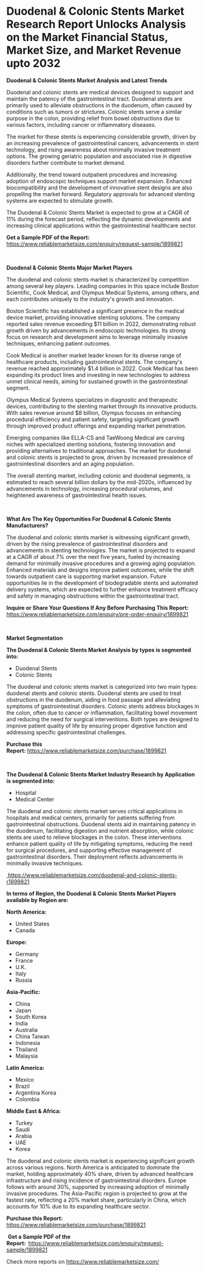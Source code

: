 <p><h1>Duodenal & Colonic Stents Market Research Report Unlocks Analysis on the Market Financial Status, Market Size, and Market Revenue upto 2032</h1></p><p><strong>Duodenal & Colonic Stents Market Analysis and Latest Trends</strong></p>
<p><p>Duodenal and colonic stents are medical devices designed to support and maintain the patency of the gastrointestinal tract. Duodenal stents are primarily used to alleviate obstructions in the duodenum, often caused by conditions such as tumors or strictures. Colonic stents serve a similar purpose in the colon, providing relief from bowel obstructions due to various factors, including cancer or inflammatory diseases. </p><p>The market for these stents is experiencing considerable growth, driven by an increasing prevalence of gastrointestinal cancers, advancements in stent technology, and rising awareness about minimally invasive treatment options. The growing geriatric population and associated rise in digestive disorders further contribute to market demand. </p><p>Additionally, the trend toward outpatient procedures and increasing adoption of endoscopic techniques support market expansion. Enhanced biocompatibility and the development of innovative stent designs are also propelling the market forward. Regulatory approvals for advanced stenting systems are expected to stimulate growth. </p><p>The Duodenal & Colonic Stents Market is expected to grow at a CAGR of 11% during the forecast period, reflecting the dynamic developments and increasing clinical applications within the gastrointestinal healthcare sector.</p></p>
<p><strong>Get a Sample PDF of the Report:&nbsp;</strong> <a href="https://www.reliablemarketsize.com/enquiry/request-sample/1899821?utm_campaign=2447&utm_medium=2&utm_source=Github&utm_content=ia&utm_term=05032025&utm_id=duodenal-colonic-stents">https://www.reliablemarketsize.com/enquiry/request-sample/1899821</a></p>
<p>&nbsp;</p>
<p><strong>Duodenal & Colonic Stents Major Market Players</strong></p>
<p><p>The duodenal and colonic stents market is characterized by competition among several key players. Leading companies in this space include Boston Scientific, Cook Medical, and Olympus Medical Systems, among others, and each contributes uniquely to the industry's growth and innovation.</p><p>Boston Scientific has established a significant presence in the medical device market, providing innovative stenting solutions. The company reported sales revenue exceeding $11 billion in 2022, demonstrating robust growth driven by advancements in endoscopic technologies. Its strong focus on research and development aims to leverage minimally invasive techniques, enhancing patient outcomes.</p><p>Cook Medical is another market leader known for its diverse range of healthcare products, including gastrointestinal stents. The company's revenue reached approximately $1.4 billion in 2022. Cook Medical has been expanding its product lines and investing in new technologies to address unmet clinical needs, aiming for sustained growth in the gastrointestinal segment.</p><p>Olympus Medical Systems specializes in diagnostic and therapeutic devices, contributing to the stenting market through its innovative products. With sales revenue around $8 billion, Olympus focuses on enhancing procedural efficiency and patient safety, targeting significant growth through improved product offerings and expanding market penetration.</p><p>Emerging companies like ELLA-CS and TaeWoong Medical are carving niches with specialized stenting solutions, fostering innovation and providing alternatives to traditional approaches. The market for duodenal and colonic stents is projected to grow, driven by increased prevalence of gastrointestinal disorders and an aging population. </p><p>The overall stenting market, including colonic and duodenal segments, is estimated to reach several billion dollars by the mid-2020s, influenced by advancements in technology, increasing procedural volumes, and heightened awareness of gastrointestinal health issues.</p></p>
<p>&nbsp;</p>
<p><strong>What Are The Key Opportunities For Duodenal & Colonic Stents Manufacturers?</strong></p>
<p><p>The duodenal and colonic stents market is witnessing significant growth, driven by the rising prevalence of gastrointestinal disorders and advancements in stenting technologies. The market is projected to expand at a CAGR of about 7% over the next five years, fueled by increasing demand for minimally invasive procedures and a growing aging population. Enhanced materials and designs improve patient outcomes, while the shift towards outpatient care is supporting market expansion. Future opportunities lie in the development of biodegradable stents and automated delivery systems, which are expected to further enhance treatment efficacy and safety in managing obstructions within the gastrointestinal tract.</p></p>
<p><strong>Inquire or Share Your Questions If Any Before Purchasing This Report:</strong> <a href="https://www.reliablemarketsize.com/enquiry/pre-order-enquiry/1899821?utm_campaign=2447&utm_medium=2&utm_source=Github&utm_content=ia&utm_term=05032025&utm_id=duodenal-colonic-stents">https://www.reliablemarketsize.com/enquiry/pre-order-enquiry/1899821</a></p>
<p>&nbsp;</p>
<p><strong>Market Segmentation</strong></p>
<p><strong>The Duodenal & Colonic Stents Market Analysis by types is segmented into:</strong></p>
<p><ul><li>Duodenal Stents</li><li>Colonic Stents</li></ul></p>
<p><p>The duodenal and colonic stents market is categorized into two main types: duodenal stents and colonic stents. Duodenal stents are used to treat obstructions in the duodenum, aiding in food passage and alleviating symptoms of gastrointestinal disorders. Colonic stents address blockages in the colon, often due to cancer or inflammation, facilitating bowel movement and reducing the need for surgical interventions. Both types are designed to improve patient quality of life by ensuring proper digestive function and addressing specific gastrointestinal challenges.</p></p>
<p><strong>Purchase this Report:&nbsp;</strong><a href="https://www.reliablemarketsize.com/purchase/1899821?utm_campaign=2447&utm_medium=2&utm_source=Github&utm_content=ia&utm_term=05032025&utm_id=duodenal-colonic-stents">https://www.reliablemarketsize.com/purchase/1899821</a></p>
<p>&nbsp;</p>
<p><strong>The Duodenal & Colonic Stents Market Industry Research by Application is segmented into:</strong></p>
<p><ul><li>Hospital</li><li>Medical Center</li></ul></p>
<p><p>The duodenal and colonic stents market serves critical applications in hospitals and medical centers, primarily for patients suffering from gastrointestinal obstructions. Duodenal stents aid in maintaining patency in the duodenum, facilitating digestion and nutrient absorption, while colonic stents are used to relieve blockages in the colon. These interventions enhance patient quality of life by mitigating symptoms, reducing the need for surgical procedures, and supporting effective management of gastrointestinal disorders. Their deployment reflects advancements in minimally invasive techniques.</p></p>
<p><a href="https://www.reliablemarketsize.com/duodenal-and-colonic-stents-r1899821?utm_campaign=2447&utm_medium=2&utm_source=Github&utm_content=ia&utm_term=05032025&utm_id=duodenal-colonic-stents">&nbsp;https://www.reliablemarketsize.com/duodenal-and-colonic-stents-r1899821</a></p>
<p><strong>In terms of Region, the Duodenal & Colonic Stents Market Players available by Region are:</strong></p>
<p>
    <p> <strong> North America: </strong>
        <ul>
            <li>United States</li>
            <li>Canada</li>
        </ul>
        </p> 
    <p> <strong> Europe: </strong>
        <ul>
            <li>Germany</li>
            <li>France</li>
            <li>U.K.</li>
            <li>Italy</li>
            <li>Russia</li>
        </ul>
        </p> 
    <p> <strong> Asia-Pacific: </strong>
        <ul>
            <li>China</li>
            <li>Japan</li>
            <li>South Korea</li>
            <li>India</li>
            <li>Australia</li>
            <li>China Taiwan</li>
            <li>Indonesia</li>
            <li>Thailand</li>
            <li>Malaysia</li>
        </ul>
        </p> 
    <p> <strong> Latin America: </strong>
        <ul>
            <li>Mexico</li>
            <li>Brazil</li>
            <li>Argentina Korea</li>
            <li>Colombia</li>
        </ul>
        </p> 
    <p> <strong> Middle East & Africa: </strong>
        <ul>
            <li>Turkey</li>
            <li>Saudi</li>
            <li>Arabia</li>
            <li>UAE</li>
            <li>Korea</li>
        </ul>
    </p>
    </p>
<p><p>The duodenal and colonic stents market is experiencing significant growth across various regions. North America is anticipated to dominate the market, holding approximately 40% share, driven by advanced healthcare infrastructure and rising incidence of gastrointestinal disorders. Europe follows with around 30%, supported by increasing adoption of minimally invasive procedures. The Asia-Pacific region is projected to grow at the fastest rate, reflecting a 20% market share, particularly in China, which accounts for 10% due to its expanding healthcare sector.</p></p>
<p><strong>Purchase this Report: </strong><a href="https://www.reliablemarketsize.com/purchase/1899821?utm_campaign=2447&utm_medium=2&utm_source=Github&utm_content=ia&utm_term=05032025&utm_id=duodenal-colonic-stents">https://www.reliablemarketsize.com/purchase/1899821</a></p>
<p>&nbsp;<strong>Get a Sample PDF of the Report:&nbsp;&nbsp;</strong><a href="https://www.reliablemarketsize.com/enquiry/request-sample/1899821?utm_campaign=2447&utm_medium=2&utm_source=Github&utm_content=ia&utm_term=05032025&utm_id=duodenal-colonic-stents">https://www.reliablemarketsize.com/enquiry/request-sample/1899821</a></p>
<p><strong></strong></p>
<p>Check more reports on <a href="https://www.reliablemarketsize.com/?utm_campaign=2447&utm_medium=2&utm_source=Github&utm_content=ia&utm_term=05032025&utm_id=duodenal-colonic-stents">https://www.reliablemarketsize.com/</a></p>